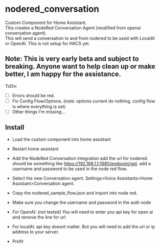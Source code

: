 # nodered_conversation
Custom Component for Home Assistant.  
This creates a NodeRed Conversation Agent (modified from openai conversation agent).  
This will send a conversation to and from nodered to be used with LocalAI or OpenAI.
This is not setup for HACS yet.

## Note: This is very early beta and subject to breaking. Anyone want to help clean up or make better, I am happy for the assistance.
ToDo:  
- [ ]  Errors should be red.
- [ ]  Fix Config Flow/Options. (note: options current do nothing. config flow is where everything is set)
- [ ]  Other things I'm missing...

## Install
*  Load the custom component into home assistant
*  Restart home assistant
*  Add the NodeRed Conversation integration
  add the url for nodered. should be something like https://192.168.1.1:1880/endpoint/gpt. add a username and password to be used in the node red flow.
*  Select the new Conversation agent. Settings>Voice Assistants>Home Assistant>Conversation agent.
*  Copy the nodered_sample_flow.json and import into node red.
*  Make sure you change the username and password in the auth node
*  For OpenAI: (not tested) You will need to enter you api key for open ai and remove the line for url
*  For localAI: api key doesnt matter. But you will need to add the url or ip address to your server.

*  Profit
